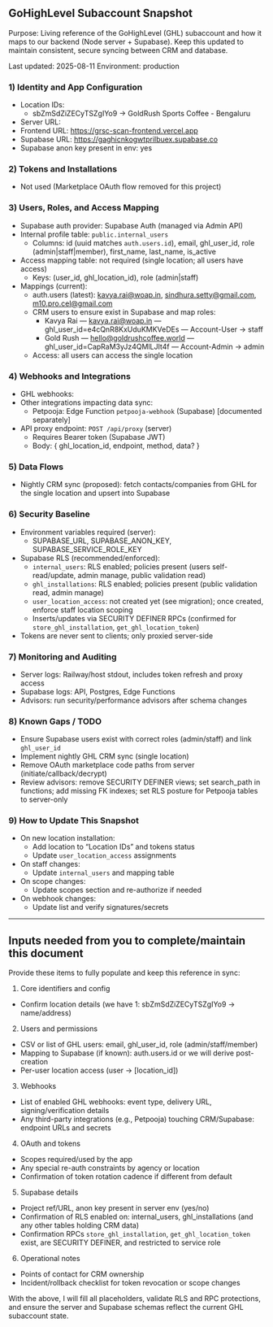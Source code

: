 ## GoHighLevel Subaccount Snapshot

Purpose: Living reference of the GoHighLevel (GHL) subaccount and how it maps to our backend (Node server + Supabase). Keep this updated to maintain consistent, secure syncing between CRM and database.

Last updated: 2025-08-11
Environment: production

### 1) Identity and App Configuration
- Location IDs:
  - sbZmSdZiZECyTSZgIYo9 → GoldRush Sports Coffee - Bengaluru
- Server URL: <not required>
- Frontend URL: https://grsc-scan-frontend.vercel.app
- Supabase URL: https://gaghicnkogwtprilbuex.supabase.co
- Supabase anon key present in env: yes

### 2) Tokens and Installations
- Not used (Marketplace OAuth flow removed for this project)

### 3) Users, Roles, and Access Mapping
- Supabase auth provider: Supabase Auth (managed via Admin API)
- Internal profile table: `public.internal_users`
  - Columns: id (uuid matches `auth.users.id`), email, ghl_user_id, role (admin|staff|member), first_name, last_name, is_active
- Access mapping table: not required (single location; all users have access)
  - Keys: (user_id, ghl_location_id), role (admin|staff)
- Mappings (current):
  - auth.users (latest): kavya.rai@woap.in, sindhura.setty@gmail.com, m10.pro.cel@gmail.com
  - CRM users to ensure exist in Supabase and map roles:
    - Kavya Rai — kavya.rai@woap.in — ghl_user_id=e4cQnR8KxUduKMKVeDEs — Account-User → staff
    - Gold Rush — hello@goldrushcoffee.world — ghl_user_id=CapRaM3yJz4QMlLJIt4f — Account-Admin → admin
  - Access: all users can access the single location

### 4) Webhooks and Integrations
- GHL webhooks: <list subscribed events and endpoints if any>
- Other integrations impacting data sync:
  - Petpooja: Edge Function `petpooja-webhook` (Supabase) [documented separately]
- API proxy endpoint: `POST /api/proxy` (server)
  - Requires Bearer token (Supabase JWT)
  - Body: { ghl_location_id, endpoint, method, data? }

### 5) Data Flows
- Nightly CRM sync (proposed): fetch contacts/companies from GHL for the single location and upsert into Supabase

### 6) Security Baseline
- Environment variables required (server):
  - SUPABASE_URL, SUPABASE_ANON_KEY, SUPABASE_SERVICE_ROLE_KEY
- Supabase RLS (recommended/enforced):
  - `internal_users`: RLS enabled; policies present (users self-read/update, admin manage, public validation read)
  - `ghl_installations`: RLS enabled; policies present (public validation read, admin manage)
  - `user_location_access`: not created yet (see migration); once created, enforce staff location scoping
  - Inserts/updates via SECURITY DEFINER RPCs (confirmed for `store_ghl_installation`, `get_ghl_location_token`)
- Tokens are never sent to clients; only proxied server-side

### 7) Monitoring and Auditing
- Server logs: Railway/host stdout, includes token refresh and proxy access
- Supabase logs: API, Postgres, Edge Functions
- Advisors: run security/performance advisors after schema changes

### 8) Known Gaps / TODO
- Ensure Supabase users exist with correct roles (admin/staff) and link `ghl_user_id`
- Implement nightly GHL CRM sync (single location)
- Remove OAuth marketplace code paths from server (initiate/callback/decrypt)
- Review advisors: remove SECURITY DEFINER views; set search_path in functions; add missing FK indexes; set RLS posture for Petpooja tables to server-only

### 9) How to Update This Snapshot
- On new location installation:
  - Add location to “Location IDs” and tokens status
  - Update `user_location_access` assignments
- On staff changes:
  - Update `internal_users` and mapping table
- On scope changes:
  - Update scopes section and re-authorize if needed
- On webhook changes:
  - Update list and verify signatures/secrets

---

## Inputs needed from you to complete/maintain this document
Provide these items to fully populate and keep this reference in sync:

1) Core identifiers and config
- Confirm location details (we have 1: sbZmSdZiZECyTSZgIYo9 → name/address)

2) Users and permissions
- CSV or list of GHL users: email, ghl_user_id, role (admin/staff/member)
- Mapping to Supabase (if known): auth.users.id or we will derive post-creation
- Per-user location access (user → [location_id])

3) Webhooks
- List of enabled GHL webhooks: event type, delivery URL, signing/verification details
- Any third-party integrations (e.g., Petpooja) touching CRM/Supabase: endpoint URLs and secrets

4) OAuth and tokens
- Scopes required/used by the app
- Any special re-auth constraints by agency or location
- Confirmation of token rotation cadence if different from default

5) Supabase details
- Project ref/URL, anon key present in server env (yes/no)
- Confirmation of RLS enabled on: internal_users, ghl_installations (and any other tables holding CRM data)
- Confirmation RPCs `store_ghl_installation`, `get_ghl_location_token` exist, are SECURITY DEFINER, and restricted to service role

6) Operational notes
- Points of contact for CRM ownership
- Incident/rollback checklist for token revocation or scope changes

With the above, I will fill all placeholders, validate RLS and RPC protections, and ensure the server and Supabase schemas reflect the current GHL subaccount state.


